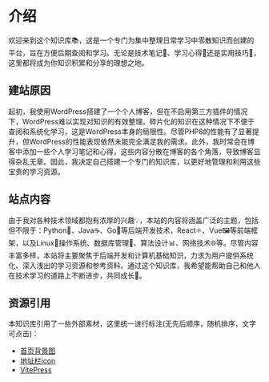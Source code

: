 # 介绍
欢迎来到这个知识库📚，这是一个专门为集中整理日常学习中零散知识而创建的平台，旨在方便后期查阅和学习。无论是技术笔记📝、学习心得📖还是实用技巧🔧，这里都将成为你知识积累和分享的理想之地。

## 建站原因
起初，我使用WordPress搭建了一个个人博客，但在不启用第三方插件的情况下，WordPress难以实现对知识的有效整理。碎片化的知识在这种情况下不便于查阅和系统化学习，这是WordPress本身的局限性。尽管PHP8的性能有了显著提升，但WordPress的性能表现依然未能完全满足我的需求。此外，我时常会在博客中添加一些个人学习笔记和心得，这些内容分散在博客的各个角落，导致博客显得杂乱无章。因此，我决定自己搭建一个专门的知识库，以更好地管理和利用这些宝贵的学习资源。

## 站点内容
由于我对各种技术领域都抱有浓厚的兴趣💡，本站的内容将涵盖广泛的主题，包括但不限于：Python🐍、Java☕、Go🐹等后端开发技术，React⚛️、Vue🖼️等前端框架，以及Linux🐧操作系统、数据库管理💾、算法设计📊、网络技术🌐等。尽管内容丰富多样，本站将主要聚焦于后端开发和计算机基础知识，力求为用户提供系统化、深入浅出的学习资源和参考资料。通过这个知识库，我希望能帮助自己和他人在技术学习的道路上不断进步，共同成长🚀。

## 资源引用
本知识库引用了一些外部素材，这里统一进行标注(无先后顺序，随机排序，文字可点击)：
- [首页背景图](https://www.iconfont.cn/search/index?searchType=illustration&q=%E5%86%99%E7%A8%8B%E5%BA%8F&show_id=425465)
- [地址栏icon](https://www.iconfont.cn/search/index?searchType=icon&q=%E4%B9%A6&page=3)
- [VitePress](https://vitepress.dev/)